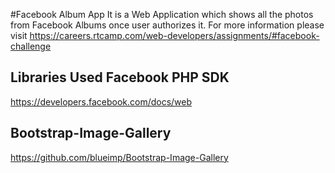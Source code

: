 #Facebook Album App
It is a Web Application which shows all the photos from Facebook Albums once user authorizes it.
For more information please visit https://careers.rtcamp.com/web-developers/assignments/#facebook-challenge

Libraries Used
Facebook PHP SDK
-----------------
https://developers.facebook.com/docs/web

Bootstrap-Image-Gallery
-----------------
https://github.com/blueimp/Bootstrap-Image-Gallery

